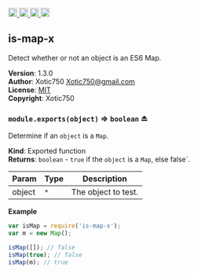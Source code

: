 <a href="https://travis-ci.org/Xotic750/is-map-x"
   title="Travis status">
<img
   src="https://travis-ci.org/Xotic750/is-map-x.svg?branch=master"
   alt="Travis status" height="18"/>
</a>
<a href="https://david-dm.org/Xotic750/is-map-x"
   title="Dependency status">
<img src="https://david-dm.org/Xotic750/is-map-x.svg"
   alt="Dependency status" height="18"/>
</a>
<a href="https://david-dm.org/Xotic750/is-map-x#info=devDependencies"
   title="devDependency status">
<img src="https://david-dm.org/Xotic750/is-map-x/dev-status.svg"
   alt="devDependency status" height="18"/>
</a>
<a href="https://badge.fury.io/js/is-map-x" title="npm version">
<img src="https://badge.fury.io/js/is-map-x.svg"
   alt="npm version" height="18"/>
</a>
<a name="module_is-map-x"></a>

## is-map-x
Detect whether or not an object is an ES6 Map.

**Version**: 1.3.0  
**Author**: Xotic750 <Xotic750@gmail.com>  
**License**: [MIT](&lt;https://opensource.org/licenses/MIT&gt;)  
**Copyright**: Xotic750  
<a name="exp_module_is-map-x--module.exports"></a>

### `module.exports(object)` ⇒ <code>boolean</code> ⏏
Determine if an `object` is a `Map`.

**Kind**: Exported function  
**Returns**: <code>boolean</code> - `true` if the `object` is a `Map`,
 else false`.  

| Param | Type | Description |
| --- | --- | --- |
| object | <code>\*</code> | The object to test. |

**Example**  
```js
var isMap = require('is-map-x');
var m = new Map();

isMap([]); // false
isMap(true); // false
isMap(m); // true
```
